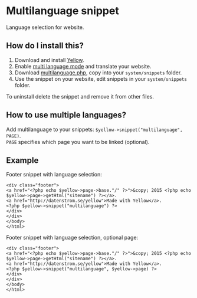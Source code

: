 Multilanguage snippet
=====================
Language selection for website.

How do I install this?
----------------------
1. Download and install [Yellow](https://github.com/markseu/yellowcms/).  
2. Enable [multi language mode](https://github.com/markseu/yellowcms/wiki/Language-configuration) and translate your website. 
3. Download [multilanguage.php](multilanguage.php?raw=true), copy into your `system/snippets` folder.  
4. Use the snippet on your website, edit snippets in your `system/snippets` folder.

To uninstall delete the snippet and remove it from other files.

How to use multiple languages?
------------------------------
Add multilanguage to your snippets: `$yellow->snippet("multilanguage", PAGE)`.  
`PAGE` specifies which page you want to be linked (optional). 

Example
-------
Footer snippet with language selection:

    <div class="footer">
    <a href="<?php echo $yellow->page->base."/" ?>">&copy; 2015 <?php echo $yellow->page->getHtml("sitename") ?></a>.
    <a href="http://datenstrom.se/yellow">Made with Yellow</a>.
    <?php $yellow->snippet("multilanguage") ?>
    </div>
    </div>
    </body>
    </html>

Footer snippet with language selection, optional page:

    <div class="footer">
    <a href="<?php echo $yellow->page->base."/" ?>">&copy; 2015 <?php echo $yellow->page->getHtml("sitename") ?></a>.
    <a href="http://datenstrom.se/yellow">Made with Yellow</a>.
    <?php $yellow->snippet("multilanguage", $yellow->page) ?>
    </div>
    </div>
    </body>
    </html>